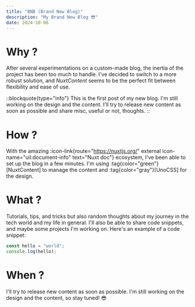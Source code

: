 ```yaml
---
title: "BNB (Brand New Blog)"
description: "My Brand New Blog 😎"
date: 2024-10-06
---
```


# Why ?

After several experimentations on a custom-made blog, the inertia of the project has been too much to handle. I've decided to switch to a more robust solution, and _NuxtContent_ seems to be the perfect fit between flexibility and ease of use.

::blockquote{type="info"}
This is the first post of my new blog. I'm still working on the design and the content. I'll try to release new content as soon as possible and share misc, useful or not, thoughts.
::

# How ?

With the amazing :icon-link{route="https://nuxtjs.org/" external icon-name="uil:document-info" text="Nuxt doc"} ecosystem, I've been able to set up the blog in a few minutes. I'm using :tag{color="green"}[NuxtContent] to manage the content and :tag{color="gray"}[UnoCSS] for the design.

# What ?

Tutorials, tips, and tricks but also random thoughts about my journey in the tech world and my life in general.
I'll also be able to share code snippets, and maybe some projects I'm working on.
Here's an example of a code snippet:

```js [main.js]
const hello = "world";
console.log(hello);
```

# When ?

I'll try to release new content as soon as possible. I'm still working on the design and the content, so stay tuned! 😎
